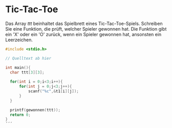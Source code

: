 # Tic-Tac-Toe

Das Array *ttt* beinhaltet das Spielbrett eines Tic-Tac-Toe-Spiels.
Schreiben Sie eine Funktion, die prüft, welcher Spieler gewonnen hat.
Die Funktion gibt ein 'X' oder ein 'O' zurück, wenn ein Spieler gewonnen hat, ansonsten ein Leerzeichen.

```cpp
#include <stdio.h>

// Quelltext ab hier

int main(){
  char ttt[3][3];
  
  for(int i = 0;i<3;i++){
      for(int j = 0;j<3;j++){
          scanf("%c",&t1[i][j]);
      }
  }

  printf(gewonnen(ttt));
  return 0;
}
´´´